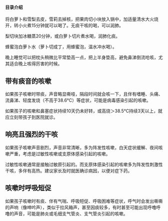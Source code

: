 #### 目录介绍





将白萝卜和雪梨去皮，雪莉去掉核，把果肉切小块放入锅中，加适量清水大火烧开，转小火煮15分钟就可以喝了。无痰干咳的喝，可以润肺。

梨切块加冰糖蒸20分钟，或白萝卜切片煮水喝，润肺化痰。

蜂蜜泡白萝卜水（萝卜切成丁，用蜂蜜泡，温水冲水喝）。

晚上睡觉可以把枕头稍微比平常垫高一点，把上半身垫高，避免鼻涕倒流呛咳，尤其适合晚上咳得厉害的时候。


## 带有痰音的咳嗽

如果孩子咳嗽时带痰，声音略显嘶哑，隔段时间就会咳一下，且伴有嗜睡、头痛、流鼻涕、轻度发烧（不高于38.6℃）等症状，可能是病毒感染引起的咳嗽。

如果孩子的咳嗽和鼻塞症状持续10天仍未好转，或高烧＞38.5℃持续3天以上，就应立刻带孩子到医院就诊。

## 响亮且强烈的干咳

如果孩子咳嗽声音剧烈，声音非常清晰，多为阵发性咳嗽，白天症状缓解、夜间咳嗽严重，考虑是过敏性咳嗽或支原体感染引起的咳嗽。

过敏性咳嗽通常是接触过敏原引起的。而支原体感染引起的咳嗽多为阵发性刺激性干咳，多伴有高热。建议家长及时就医确诊病因，以便对症下药。

## 咳嗽时呼吸短促

如果孩子咳嗽时有痰、伴有气喘、呼吸短促、呼吸困难等症状，呼气时会发出嘶嘶的声响（像呻吟声），类似于拉风箱声，甚至因痰较多，有时甚至可能出现呼噜呼噜的声音，可能是肺炎或毛细支气管炎、支气管炎引起的咳嗽。






